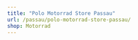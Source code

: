 ```yaml
---
title: "Polo Motorrad Store Passau"
url: /passau/polo-motorrad-store-passau/
shop: Motorrad
---
```

